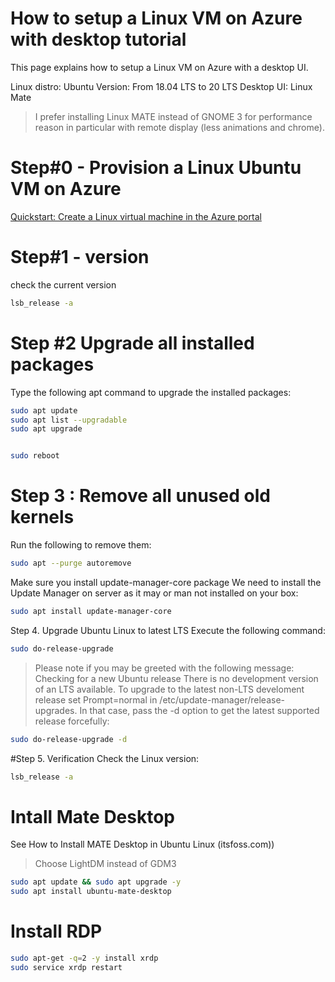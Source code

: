 # How to setup a Linux VM on Azure with desktop tutorial
This page explains how to setup a Linux VM on Azure with a desktop UI.

Linux distro: Ubuntu
Version: From 18.04 LTS to 20 LTS
Desktop UI: Linux Mate

> I prefer installing Linux MATE instead of GNOME 3 for performance reason in particular with remote display (less animations and chrome).

# Step#0 - Provision a Linux Ubuntu VM on Azure 
[Quickstart: Create a Linux virtual machine in the Azure portal](https://docs.microsoft.com/fr-fr/azure/virtual-machines/linux/quick-create-portal)

# Step#1 - version 

check the current version 

```bash
lsb_release -a
```

# Step #2 Upgrade all installed packages
Type the following apt command to upgrade the installed packages:

```bash
sudo apt update
sudo apt list --upgradable
sudo apt upgrade


sudo reboot
```

# Step 3 : Remove all unused old kernels
Run the following to remove them:

```bash
sudo apt --purge autoremove
```

Make sure you install update-manager-core package
We need to install the Update Manager on server as it may or man not installed on your box:

```bash
sudo apt install update-manager-core
```

Step 4. Upgrade Ubuntu Linux to latest LTS
Execute the following command:

```bash
sudo do-release-upgrade
```

> Please note if you may be greeted with the following message:
> Checking for a new Ubuntu release
> There is no development version of an LTS available.
> To upgrade to the latest non-LTS develoment release 
> set Prompt=normal in /etc/update-manager/release-upgrades.
> In that case, pass the -d option to get the latest supported release forcefully:

```bash
sudo do-release-upgrade -d
```


#Step 5. Verification
Check the Linux version:

```bash
lsb_release -a
```

# Intall Mate Desktop
See How to Install MATE Desktop in Ubuntu Linux (itsfoss.com))
> Choose LightDM instead of GDM3

```bash
sudo apt update && sudo apt upgrade -y
sudo apt install ubuntu-mate-desktop
```

# Install RDP

```bash
sudo apt-get -q=2 -y install xrdp
sudo service xrdp restart
```
